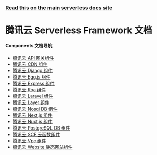<!--
title: Tencent Cloud - 腾讯 Serverless Framework
menuText: 腾讯 Serverless Framework
menuOrder: 3
layout: Doc
-->

<!-- DOCS-SITE-LINK:START automatically generated  -->

### [Read this on the main serverless docs site](https://www.serverless.com/framework/docs/providers/tencent/)

<!-- DOCS-SITE-LINK:END -->

# 腾讯云 Serverless Framework 文档

  <div class="docsSection">
    <div class="docsSectionSubHeader">
      <h4>Components 文档导航</h4>
    </div>
    <div class="docsProviderItems">
      <ul>
        <li><a href="./apigateway">腾讯云 API 网关组件</a></li>
        <li><a href="./cos">腾讯云 CDN 组件</a></li>
        <li><a href="./django">腾讯云 Django 组件</a></li>
        <li><a href="./egg">腾讯云 Egg.js 组件</a></li>
        <li><a href="./express">腾讯云 Express 组件</a></li>
        <li><a href="./koa">腾讯云 Koa 组件</a></li>
        <li><a href="./laravel">腾讯云 Laravel 组件</a></li>
        <li><a href="./layer">腾讯云 Layer 组件</a></li>
        <li><a href="./mongodb">腾讯云 Nosql DB 组件</a></li>
        <li><a href="./nextjs">腾讯云 Next.js 组件</a></li>
        <li><a href="./nuxtjs">腾讯云 Nuxt.js 组件</a></li>
        <li><a href="./postgresql">腾讯云 PostgreSQL DB 组件</a></li>
        <li><a href="./scf">腾讯云 SCF 云函数组件</a></li>
        <li><a href="./vpc">腾讯云 Vpc 组件</a></li>
        <li><a href="./website">腾讯云 Website 静态网站组件</a></li>
      </ul>
    </div>
  </div>
